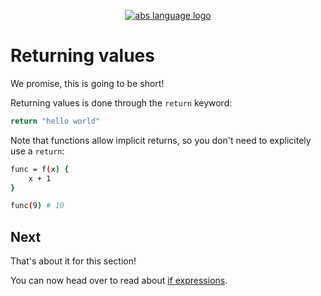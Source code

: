 <p align="center">
  <a href="https://abs-lang.org/">
    <img alt="abs language logo" src="https://github.com/abs-lang/abs/blob/master/bin/abs-horizontal.png?raw=true">
  </a>
</p>

# Returning values

We promise, this is going to be short!

Returning values is done through the
`return` keyword:

``` bash
return "hello world"
```

Note that functions allow implicit returns,
so you don't need to explicitely use a `return`:

``` bash
func = f(x) {
    x + 1
}

func(9) # 10
```

## Next

That's about it for this section!

You can now head over to read about [if expressions](/syntax/if).